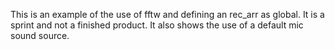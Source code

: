 This is an example of the use of fftw and defining an rec_arr as global.
It is a sprint and not a finished product.
It also shows the use of a default mic sound source.

